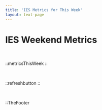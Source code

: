 ```yaml
---
title: 'IES Metrics for This Week'
layout: text-page
---
```

<div class="topgrid">
<div>
<h1> IES Weekend Metrics </h1>
<br>

</div>
</div>


::metricsThisWeek
::

<br>

::refreshbutton
::

<br>

::TheFooter